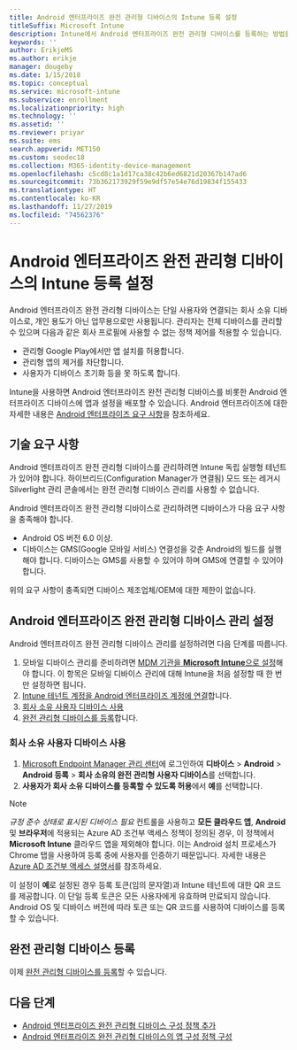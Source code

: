 ```yaml
---
title: Android 엔터프라이즈 완전 관리형 디바이스의 Intune 등록 설정
titleSuffix: Microsoft Intune
description: Intune에서 Android 엔터프라이즈 완전 관리형 디바이스를 등록하는 방법을 알아봅니다.
keywords: ''
author: ErikjeMS
ms.author: erikje
manager: dougeby
ms.date: 1/15/2018
ms.topic: conceptual
ms.service: microsoft-intune
ms.subservice: enrollment
ms.localizationpriority: high
ms.technology: ''
ms.assetid: ''
ms.reviewer: priyar
ms.suite: ems
search.appverid: MET150
ms.custom: seodec18
ms.collection: M365-identity-device-management
ms.openlocfilehash: c5cd8c1a1d17ca38c42b6ed6821d20367b147ad6
ms.sourcegitcommit: 73b362173929f59e9df57e54e76d19834f155433
ms.translationtype: HT
ms.contentlocale: ko-KR
ms.lasthandoff: 11/27/2019
ms.locfileid: "74562376"
---
```

# <a name="set-up-intune-enrollment-of-android-enterprise-fully-managed-devices"></a>Android 엔터프라이즈 완전 관리형 디바이스의 Intune 등록 설정 

Android 엔터프라이즈 완전 관리형 디바이스는 단일 사용자와 연결되는 회사 소유 디바이스로, 개인 용도가 아닌 업무용으로만 사용됩니다. 관리자는 전체 디바이스를 관리할 수 있으며 다음과 같은 회사 프로필에 사용할 수 없는 정책 제어를 적용할 수 있습니다.
- 관리형 Google Play에서만 앱 설치를 허용합니다.
- 관리형 앱의 제거를 차단합니다.
- 사용자가 디바이스 초기화 등을 못 하도록 합니다.

Intune을 사용하면 Android 엔터프라이즈 완전 관리형 디바이스를 비롯한 Android 엔터프라이즈 디바이스에 앱과 설정을 배포할 수 있습니다. Android 엔터프라이즈에 대한 자세한 내용은 [Android 엔터프라이즈 요구 사항](https://support.google.com/work/android/answer/6174145?hl=en&ref_topic=6151012)을 참조하세요.

## <a name="technical-requirements"></a>기술 요구 사항

Android 엔터프라이즈 완전 관리형 디바이스를 관리하려면 Intune 독립 실행형 테넌트가 있어야 합니다. 하이브리드(Configuration Manager가 연결됨) 모드 또는 레거시 Silverlight 관리 콘솔에서는 완전 관리형 디바이스 관리를 사용할 수 없습니다.

Android 엔터프라이즈 완전 관리형 디바이스로 관리하려면 디바이스가 다음 요구 사항을 충족해야 합니다.

- Android OS 버전 6.0 이상.
- 디바이스는 GMS(Google 모바일 서비스) 연결성을 갖춘 Android의 빌드를 실행해야 합니다. 디바이스는 GMS를 사용할 수 있어야 하며 GMS에 연결할 수 있어야 합니다.

위의 요구 사항이 충족되면 디바이스 제조업체/OEM에 대한 제한이 없습니다.

## <a name="set-up-android-enterprise-fully-managed-device-management"></a>Android 엔터프라이즈 완전 관리형 디바이스 관리 설정

Android 엔터프라이즈 완전 관리형 디바이스 관리를 설정하려면 다음 단계를 따릅니다.

1. 모바일 디바이스 관리를 준비하려면 [MDM 기관을 **Microsoft Intune**으로 설정](../fundamentals/mdm-authority-set.md)해야 합니다. 이 항목은 모바일 디바이스 관리에 대해 Intune을 처음 설정할 때 한 번만 설정하면 됩니다.
2. [Intune 테넌트 계정을 Android 엔터프라이즈 계정에 연결](connect-intune-android-enterprise.md)합니다.
3. [회사 소유 사용자 디바이스 사용](#enable-corporate-owned-user-devices)
4. [완전 관리형 디바이스를 등록](#enroll-the-fully-managed-devices)합니다.

### <a name="enable-corporate-owned-user-devices"></a>회사 소유 사용자 디바이스 사용

1. [Microsoft Endpoint Manager 관리 센터](https://go.microsoft.com/fwlink/?linkid=2109431)에 로그인하여 **디바이스** > **Android** > **Android 등록**  > **회사 소유의 완전 관리형 사용자 디바이스**를 선택합니다.
2. **사용자가 회사 소유 디바이스를 등록할 수 있도록 허용**에서 **예**를 선택합니다.

> [!NOTE]
> *규정 준수 상태로 표시된 디바이스 필요* 컨트롤을 사용하고 **모든 클라우드 앱**, **Android** 및 **브라우저**에 적용되는 Azure AD 조건부 액세스 정책이 정의된 경우, 이 정책에서 **Microsoft Intune** 클라우드 앱을 제외해야 합니다. 이는 Android 설치 프로세스가 Chrome 탭을 사용하여 등록 중에 사용자를 인증하기 때문입니다. 자세한 내용은 [Azure AD 조건부 액세스 설명서](https://docs.microsoft.com/azure/active-directory/conditional-access/)를 참조하세요.

이 설정이 **예**로 설정된 경우 등록 토큰(임의 문자열)과 Intune 테넌트에 대한 QR 코드를 제공합니다. 이 단일 등록 토큰은 모든 사용자에게 유효하며 만료되지 않습니다. Android OS 및 디바이스 버전에 따라 토큰 또는 QR 코드를 사용하여 디바이스를 등록할 수 있습니다.

## <a name="enroll-the-fully-managed-devices"></a>완전 관리형 디바이스 등록
이제 [완전 관리형 디바이스를 등록](android-dedicated-devices-fully-managed-enroll.md)할 수 있습니다.

## <a name="next-steps"></a>다음 단계
- [Android 엔터프라이즈 완전 관리형 디바이스 구성 정책 추가](../configuration/device-restrictions-android-for-work.md#device-owner-only)
- [Android 엔터프라이즈 완전 관리형 디바이스의 앱 구성 정책 구성](../apps/app-configuration-policies-use-android.md)

